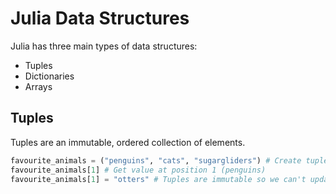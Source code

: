 # Julia Data Structures

Julia has three main types of data structures:

* Tuples
* Dictionaries
* Arrays

## Tuples

Tuples are an immutable, ordered collection of elements.

```Julia
favourite_animals = ("penguins", "cats", "sugargliders") # Create tuple
favourite_animals[1] # Get value at position 1 (penguins)
favourite_animals[1] = "otters" # Tuples are immutable so we can't update it and this will cause a `MethodError`
```